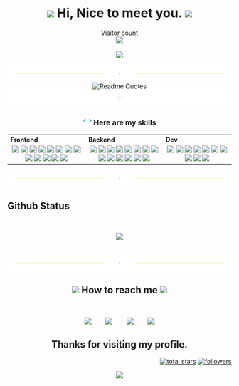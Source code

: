 <h1 align="center">
  <img src="https://media.giphy.com/media/hvRJCLFzcasrR4ia7z/giphy.gif" width="28">
  Hi, Nice to meet you.
  <img src="https://media.giphy.com/media/hvRJCLFzcasrR4ia7z/giphy.gif" width="28">
</h1>

<p align="center"> 
  Visitor count<br>
  <img src="https://profile-counter.glitch.me/dev0614/count.svg" />
</p>

<p align="center">
  <a href="https://github.com/dev0614"><img src="https://readme-typing-svg.herokuapp.com/?lines=Senior%20FullStack%20Developer;6%2B%20years%20of%20development%20experience;Always%20learning%20new%20tech&font=Pacifico&center=true&width=650&height=120&color=58a6ff&vCenter=true&size=45%22"></a>
</p>
<div align="center">
  <img src="./divider2.png" alt="divider"/>
</div> 

<div align="center">
  <img src="https://quotes-github-readme.vercel.app/api?type=horizontal&theme=dracula" alt="Readme Quotes"/>
</div> 
<div align="center">
  <img src="./divider1.png" alt="divider"/>
</div> 
<h3 align="center"><img src="./code.gif" height="20"/> Here are my skills</h3>
  <table>
    <tr>
      <td valign="center" width="100px"><b>Frontend<b></td>
      <td valign="center" width="100px"><b>Backend<b></td>
      <td valign="center" width="100px"><b>Dev<b></td>
    </tr>
    <tr>
      <td valign="center" align="center" width="300px">
        <img src="https://img.shields.io/badge/HTML-blue" /> 
        <img src="https://img.shields.io/badge/CSS-blue" />
        <img src="https://img.shields.io/badge/JavaScript-blue" /> 
        <img src="https://img.shields.io/badge/TypeScript-blue" />
        <img src="https://img.shields.io/badge/React-blue" /> 
        <img src="https://img.shields.io/badge/Vue-blue" /> 
        <img src="https://img.shields.io/badge/Angular-blue" /> 
        <img src="https://img.shields.io/badge/Bootstrap-blue" /> 
        <img src="https://img.shields.io/badge/Tailwind-blue" /> 
        <img src="https://img.shields.io/badge/Next-blue" /> 
        <img src="https://img.shields.io/badge/Nuxt-blue" /> 
        <img src="https://img.shields.io/badge/Shopify-blue" /> 
        <img src="https://img.shields.io/badge/Chart.js-blue" />
      </td>      
      <td valign="center" align="center" width="300px">
        <img src="https://img.shields.io/badge/Django-blue" /> 
        <img src="https://img.shields.io/badge/Python-blue" /> 
        <img src="https://img.shields.io/badge/Solidity-blue" />        
        <img src="https://img.shields.io/badge/Ruby-blue" /> 
        <img src="https://img.shields.io/badge/Rust-blue" /> 
        <img src="https://img.shields.io/badge/Solana-blue" /> 
        <img src="https://img.shields.io/badge/Pandas-blue" /> 
        <img src="https://img.shields.io/badge/Numpy-blue" /> 
        <img src="https://img.shields.io/badge/Flask-blue" /> 
        <img src="https://img.shields.io/badge/PHP-blue" /> 
        <img src="https://img.shields.io/badge/Laravel-blue" /> 
        <img src="https://img.shields.io/badge/Node.js-blue" /> 
        <img src="https://img.shields.io/badge/Express-blue" /> 
        <img src="https://img.shields.io/badge/Nest.js-blue" /> 
      </td>
      <td valign="center" align="center" width="300px">
        <img src="https://img.shields.io/badge/AWS-blue" /> 
        <img src="https://img.shields.io/badge/CI/CD-blue" /> 
        <img src="https://img.shields.io/badge/Docker-blue" /> 
        <img src="https://img.shields.io/badge/TDD-blue" /> 
        <img src="https://img.shields.io/badge/Jira-blue" /> 
        <img src="https://img.shields.io/badge/Tezos-blue" /> 
        <img src="https://img.shields.io/badge/MySQL-blue" /> 
        <img src="https://img.shields.io/badge/NoSQL-blue" /> 
        <img src="https://img.shields.io/badge/MongoDB-blue" /> 
        <img src="https://img.shields.io/badge/PostgreSQL-blue" /> 
      </td>
    </tr>
  </table>
<div align="center">
  <img src="./divider2.png" alt="divider"/>
</div> 

<h2 align="left" id="macropower-tech">Github Status</h2>

<br />
<p align="center">
    <a href="https://github.com/dev0614"><img width="60%" src="https://github-readme-stats.vercel.app/api/top-langs/?username=dev0614&theme=dark&hide=html,css,cmake&layout=compact&langs_count=5&bg_color=101010&hide_title=true"></a>
</p>

<br />
<div align="center">
  <img src="./divider2.png" alt="divider"/>
</div> 
  <h2 align="center">
    <img src='https://raw.githubusercontent.com/ShahriarShafin/ShahriarShafin/main/Assets/handshake.gif' width="100px" />
      How to reach me
    <img src='https://raw.githubusercontent.com/ShahriarShafin/ShahriarShafin/main/Assets/handshake.gif' width="100px" />
  </h2>
  <br />
<p align="center">
  <a href="mailto:shimamuratakehiko44@gmail.com" target="_blank" rel="noopener noreferrer"><img src="https://img.icons8.com/fluency/2x/gmail-new.png"  width="50" /></a>
  &nbsp;&nbsp;&nbsp;&nbsp;&nbsp;&nbsp;
  <a href="https://join.skype.com/invite/qfQw30C4Exhl" target="_blank" rel="noopener noreferrer"><img src="https://img.icons8.com/color/2x/skype.png"  width="50" /></a>
  &nbsp;&nbsp;&nbsp;&nbsp;&nbsp;&nbsp;
  <a href="https://discord.gg/s4kTjm4gUW" target="_blank" rel="noopener noreferrer"><img src="https://img.icons8.com/color/2x/discord.png"  width="50" /></a>
  &nbsp;&nbsp;&nbsp;&nbsp;&nbsp;&nbsp;
  <a href="https://brilliantdev.netlify.app" target="_blank" rel="noopener noreferrer"><img src="https://img.icons8.com/nolan/2x/link.png"  width="50" /></a>
</p>
<h2 align="center"> Thanks for visiting my profile. </h2>

<p align="right">
  <a href="https://github.com/dev0614?tab=repositories&sort=stargazers">
    <img alt="total stars" title="Total stars on GitHub" src="https://custom-icon-badges.herokuapp.com/badge/dynamic/json?logo=star&color=55960c&labelColor=488207&label=Stars&style=for-the-badge&query=%24.stars&url=https://api.github-star-counter.workers.dev/user/dev0614"/></a>
  <a href="https://github.com/dev0614?tab=followers">
    <img alt="followers" title="Follow me on Github" src="https://custom-icon-badges.herokuapp.com/github/followers/dev0614?color=236ad3&labelColor=1155ba&style=for-the-badge&logo=person-add&label=Follow&logoColor=white"/></a>
</p>
<p align="center">
  <img src="https://capsule-render.vercel.app/api?type=waving&color=gradient&height=65&section=footer"/>
</p>

</p>

